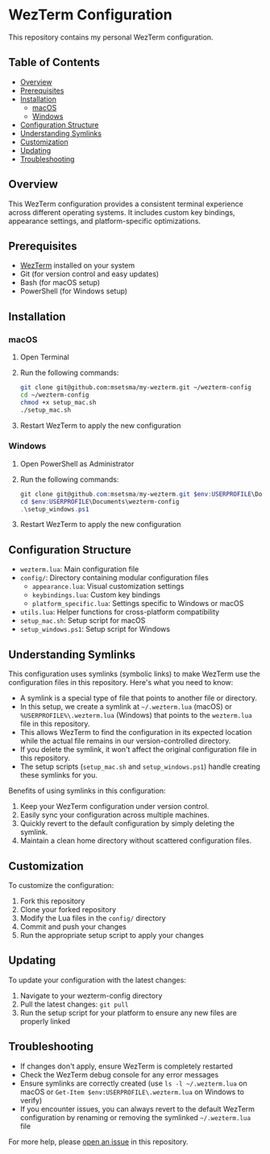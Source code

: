 # WezTerm Configuration

This repository contains my personal WezTerm configuration.

## Table of Contents

- [Overview](#overview)
- [Prerequisites](#prerequisites)
- [Installation](#installation)
  - [macOS](#macos)
  - [Windows](#windows)
- [Configuration Structure](#configuration-structure)
- [Understanding Symlinks](#understanding-symlinks)
- [Customization](#customization)
- [Updating](#updating)
- [Troubleshooting](#troubleshooting)

## Overview

This WezTerm configuration provides a consistent terminal experience across different operating systems. It includes custom key bindings, appearance settings, and platform-specific optimizations.

## Prerequisites

- [WezTerm](https://wezfurlong.org/wezterm/installation.html) installed on your system
- Git (for version control and easy updates)
- Bash (for macOS setup)
- PowerShell (for Windows setup)

## Installation

### macOS

1. Open Terminal
2. Run the following commands:

   ```bash
   git clone git@github.com:msetsma/my-wezterm.git ~/wezterm-config
   cd ~/wezterm-config
   chmod +x setup_mac.sh
   ./setup_mac.sh
   ```

3. Restart WezTerm to apply the new configuration

### Windows

1. Open PowerShell as Administrator
2. Run the following commands:

   ```powershell
   git clone git@github.com:msetsma/my-wezterm.git $env:USERPROFILE\Documents\wezterm-config
   cd $env:USERPROFILE\Documents\wezterm-config
   .\setup_windows.ps1
   ```

3. Restart WezTerm to apply the new configuration

## Configuration Structure

- `wezterm.lua`: Main configuration file
- `config/`: Directory containing modular configuration files
  - `appearance.lua`: Visual customization settings
  - `keybindings.lua`: Custom key bindings
  - `platform_specific.lua`: Settings specific to Windows or macOS
- `utils.lua`: Helper functions for cross-platform compatibility
- `setup_mac.sh`: Setup script for macOS
- `setup_windows.ps1`: Setup script for Windows

## Understanding Symlinks

This configuration uses symlinks (symbolic links) to make WezTerm use the configuration files in this repository. Here's what you need to know:

- A symlink is a special type of file that points to another file or directory.
- In this setup, we create a symlink at `~/.wezterm.lua` (macOS) or `%USERPROFILE%\.wezterm.lua` (Windows) that points to the `wezterm.lua` file in this repository.
- This allows WezTerm to find the configuration in its expected location while the actual file remains in our version-controlled directory.
- If you delete the symlink, it won't affect the original configuration file in this repository.
- The setup scripts (`setup_mac.sh` and `setup_windows.ps1`) handle creating these symlinks for you.

Benefits of using symlinks in this configuration:
1. Keep your WezTerm configuration under version control.
2. Easily sync your configuration across multiple machines.
3. Quickly revert to the default configuration by simply deleting the symlink.
4. Maintain a clean home directory without scattered configuration files.

## Customization

To customize the configuration:

1. Fork this repository
2. Clone your forked repository
3. Modify the Lua files in the `config/` directory
4. Commit and push your changes
5. Run the appropriate setup script to apply your changes

## Updating

To update your configuration with the latest changes:

1. Navigate to your wezterm-config directory
2. Pull the latest changes: `git pull`
3. Run the setup script for your platform to ensure any new files are properly linked

## Troubleshooting

- If changes don't apply, ensure WezTerm is completely restarted
- Check the WezTerm debug console for any error messages
- Ensure symlinks are correctly created (use `ls -l ~/.wezterm.lua` on macOS or `Get-Item $env:USERPROFILE\.wezterm.lua` on Windows to verify)
- If you encounter issues, you can always revert to the default WezTerm configuration by renaming or removing the symlinked `~/.wezterm.lua` file

For more help, please [open an issue](https://github.com/msetsma/my-wezterm.git) in this repository.